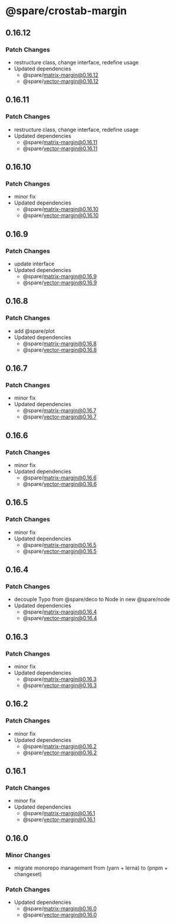 # @spare/crostab-margin

## 0.16.12

### Patch Changes

- restructure class, change interface, redefine usage
- Updated dependencies
  - @spare/matrix-margin@0.16.12
  - @spare/vector-margin@0.16.12

## 0.16.11

### Patch Changes

- restructure class, change interface, redefine usage
- Updated dependencies
  - @spare/matrix-margin@0.16.11
  - @spare/vector-margin@0.16.11

## 0.16.10

### Patch Changes

- minor fix
- Updated dependencies
  - @spare/matrix-margin@0.16.10
  - @spare/vector-margin@0.16.10

## 0.16.9

### Patch Changes

- update interface
- Updated dependencies
  - @spare/matrix-margin@0.16.9
  - @spare/vector-margin@0.16.9

## 0.16.8

### Patch Changes

- add @spare/plot
- Updated dependencies
  - @spare/matrix-margin@0.16.8
  - @spare/vector-margin@0.16.8

## 0.16.7

### Patch Changes

- minor fix
- Updated dependencies
  - @spare/matrix-margin@0.16.7
  - @spare/vector-margin@0.16.7

## 0.16.6

### Patch Changes

- minor fix
- Updated dependencies
  - @spare/matrix-margin@0.16.6
  - @spare/vector-margin@0.16.6

## 0.16.5

### Patch Changes

- minor fix
- Updated dependencies
  - @spare/matrix-margin@0.16.5
  - @spare/vector-margin@0.16.5

## 0.16.4

### Patch Changes

- decouple Typo from @spare/deco to Node in new @spare/node
- Updated dependencies
  - @spare/matrix-margin@0.16.4
  - @spare/vector-margin@0.16.4

## 0.16.3

### Patch Changes

- minor fix
- Updated dependencies
  - @spare/matrix-margin@0.16.3
  - @spare/vector-margin@0.16.3

## 0.16.2

### Patch Changes

- minor fix
- Updated dependencies
  - @spare/matrix-margin@0.16.2
  - @spare/vector-margin@0.16.2

## 0.16.1

### Patch Changes

- minor fix
- Updated dependencies
  - @spare/matrix-margin@0.16.1
  - @spare/vector-margin@0.16.1

## 0.16.0

### Minor Changes

- migrate monorepo management from (yarn + lerna) to (pnpm + changeset)

### Patch Changes

- Updated dependencies
  - @spare/matrix-margin@0.16.0
  - @spare/vector-margin@0.16.0
